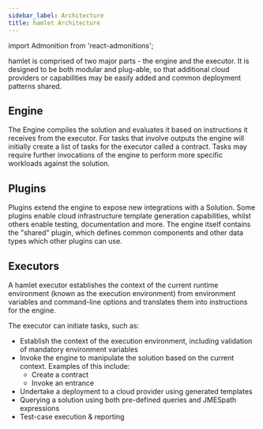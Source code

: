 ```yaml
---
sidebar_label: Architecture
title: hamlet Architecture
---
```

import Admonition from 'react-admonitions';

hamlet is comprised of two major parts - the engine and the executor. It is designed to be both modular and plug-able, so that additional cloud providers or capabilities may be easily added and common deployment patterns shared.

## Engine

The Engine compiles the solution and evaluates it based on instructions it receives from the executor. For tasks that involve outputs the engine will initially create a list of tasks for the executor called a contract. Tasks may require further invocations of the engine to perform more specific workloads against the solution.

## Plugins

Plugins extend the engine to expose new integrations with a Solution. Some plugins enable cloud infrastructure template generation capabilities, whilst others enable testing, documentation and more. The engine itself contains the "shared" plugin, which defines common components and other data types which other plugins can use.

## Executors

A hamlet executor establishes the context of the current runtime environment (known as the execution environment) from environment variables and command-line options and translates them into instructions for the engine.

The executor can initiate tasks, such as:

* Establish the context of the execution environment, including validation of mandatory environment variables
* Invoke the engine to manipulate the solution based on the current context. Examples of this include:
  * Create a contract
  * Invoke an entrance
* Undertake a deployment to a cloud provider using generated templates
* Querying a solution using both pre-defined queries and JMESpath expressions
* Test-case execution & reporting
